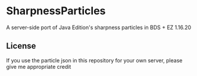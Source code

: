 # SharpnessParticles
A server-side port of Java Edition's sharpness particles in BDS + EZ 1.16.20

## License
If you use the particle json in this repository for your own server, please give me appropriate credit